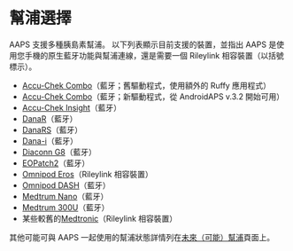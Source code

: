 # 幫浦選擇

AAPS 支援多種胰島素幫浦。 以下列表顯示目前支援的裝置，並指出 AAPS 是使用您手機的原生藍牙功能與幫浦連線，還是需要一個 Rileylink 相容裝置（以括號標示）。

- [Accu-Chek Combo](../Configuration/Accu-Chek-Combo-Pump.md)（藍牙；舊驅動程式，使用額外的 Ruffy 應用程式）
- [Accu-Chek Combo](../Configuration/Accu-Chek-Combo-Pump-v2.md)（藍牙；新驅動程式，從 AndroidAPS v.3.2 開始可用）
- [Accu-Chek Insight](../Configuration/Accu-Chek-Insight-Pump.md)（藍牙）
- [DanaR](../Configuration/DanaR-Insulin-Pump.md)（藍牙）
- [DanaRS](../Configuration/DanaRS-Insulin-Pump.md)（藍牙）
- [Dana-i](../Configuration/DanaRS-Insulin-Pump.md)（藍牙）
- [Diaconn G8](../Configuration/DiaconnG8.md)（藍牙）
- [EOPatch2](../Configuration/EOPatch2.md)（藍牙）
- [Omnipod Eros](../Configuration/OmnipodEros.md)（Rileylink 相容裝置）
- [Omnipod DASH](../Configuration/OmnipodDASH.md)（藍牙）
- [Medtrum Nano](../Configuration/MedtrumNano.md)（藍牙）
- [Medtrum 300U](../Configuration/MedtrumNano.md)（藍牙）
- 某些較舊的[Medtronic](../Configuration/MedtronicPump.md)（Rileylink 相容裝置）

其他可能可與 AAPS 一起使用的幫浦狀態詳情列在[未來（可能）幫浦](Future-possible-Pump-Drivers.md)頁面上。